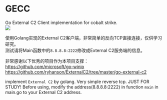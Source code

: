 # GECC
Go External C2 Client implementation for cobalt strike.  
![](https://raw.githubusercontent.com/Lz1y/GECC/master/demo.gif)

使用Golang实现的External C2客户端，非常简单的反向TCP直接连接，仅供学习研究。  
测试请将Main函数中的`8.8.8.8:2222`修改成External C2服务端的信息。  
  

非常感谢以下优秀的项目作为本项目支撑：  
https://github.com/microsoft/go-winio  
https://github.com/ryhanson/ExternalC2/tree/master/go-external-c2

implement `External C2` by golang. Very simple reverse tcp. JUST FOR STUDY!
Before using, modify the address(8.8.8.8:2222) in function `main` in main.go to your External C2 address.
